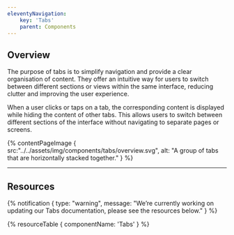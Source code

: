 ```yaml
---
eleventyNavigation:
    key: 'Tabs'
    parent: Components
---
```


## Overview
The purpose of tabs is to simplify navigation and provide a clear organisation of content. They offer an intuitive way for users to switch between different sections or views within the same interface, reducing clutter and improving the user experience.

When a user clicks or taps on a tab, the corresponding content is displayed while hiding the content of other tabs. This allows users to switch between different sections of the interface without navigating to separate pages or screens.

{% contentPageImage {
    src:"../../assets/img/components/tabs/overview.svg",
    alt: "A group of tabs that are horizontally stacked together."
} %}

---

## Resources

{% notification {
  type: "warning",
  message: "We’re currently working on updating our Tabs documentation, please see the resources below."
} %}

{% resourceTable {
    componentName: 'Tabs'
} %}

